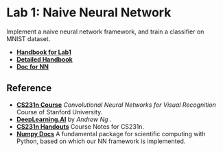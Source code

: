 # Lab 1: Naive Neural Network

Implement a naive neural network framework, and train a classifier on MNIST dataset.

- **[Handbook for Lab1](docs/handbook.md)**
- **[Detailed Handbook](docs/intro.md)**
- **[Doc for NN](docs/doc.md)**

## Reference

- **[CS231n Course](https://www.bilibili.com/video/BV1nJ411z7fe?from=search&seid=7429073063792447999)** *Convolutional
  Neural Networks for Visual Recognition* Course of Stanford University.
- **[DeepLearning.AI](https://www.bilibili.com/video/BV1FT4y1E74V?from=search&seid=6526619050532155969)** by *Andrew Ng*
  .
- **[CS231n Handouts](https://cs231n.github.io/)** Course Notes for CS231n.
- **[Numpy Docs](https://www.numpy.org.cn/)** A fundamental package for scientific computing with Python, based on which
  our NN framework is implemented.
